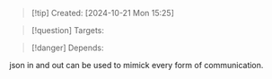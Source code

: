 
>[!tip] Created: [2024-10-21 Mon 15:25]

>[!question] Targets: 

>[!danger] Depends: 

json in and out can be used to mimick every form of communication.
